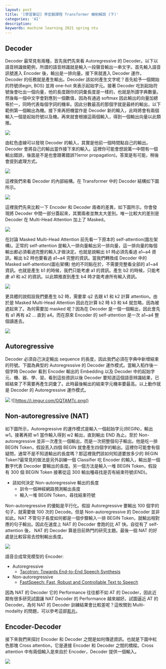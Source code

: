 ```yaml
---
layout: post
title: '[學習筆記] 李宏毅課程 Transformer 機制解說 (下)'
categories: 'AI'
description:
keywords: machine learning 2021 spring ntu
---
```


## Decoder
Decoder 最常見有兩種，首先我們先來看 Autoregressive 的 Decoder。以下以語音辨識做範例，所謂的語音辨識就是輸入一段聲音輸出一串文字。首先輸入語音訊號進入 Encoder 後，輸出是一排向量。接下來就進入 Decoder 運作，Decoder 的任務就是產生輸出。Decoder 該如何產生文字呢？首先給予一個開始的符號(Begin, BOS) 並用 one-hot 來表示起始字元。接著 Decoder 吃到起始符號後會吐出一個向量，他的長度跟你的詞彙長度是一樣的，也就是所謂字典數量。然後每一個中文字會對應到一個數值，因為有通過 softmax 因此輸出的向量加總等於一，同時代表每個字詞的機率。因此分數最高的那個字就是最終的輸出，以下範例第一個輸出為機。接下來再把機當作是 Decoder 新的輸入，此時將會有兩個輸入一個是起始符號以及機。再來就會根據這兩個輸入，得到一個輸出向量以此類推。 

![](https://i.imgur.com/TInhtdg.png)

由紅色虛線可以發現 Decoder 的輸入，其實是他前一個時間點自己的輸出。Decoder 會將自己的輸出當作接下來的輸入。這裡你可能會想說萬一中間有一個輸出錯誤，後面是不是也會跟著錯誤?(error propagation)。答案是有可能，稍後會提到處理方式。

![](https://i.imgur.com/Xa6IfHs.png)

這裡我們來看 Decoder 的內部結構。在 Transformer 中的 Decoder 結構如下圖所示。

![](https://i.imgur.com/56uDpYs.png)

這裡我們先來比較一下 Encoder 和 Decoder 兩者的差異，如下圖所示。你會發現將 Decoder 中間一部分蓋起來，其實兩者並無太大差別。唯一比較大的差別是 Decoder 在 Multi-Head Attention 加上了 Masked。

![](https://i.imgur.com/dWMxS69.png)

在討論 Masked Multi-Head Attention 前先看一下原本的 self-attention(圖左架構)。正常的 self-attention 是輸入一排向量輸出另一排向量，這一排向量的每個輸出都必須看過完整的輸入才做決定。也就是說輸出 b1 時必須先看過 a1~a4 資訊，輸出 b2 時也要看過 a1~a4 完整的資訊。當我們轉換成 Decoder 中的 Masked self-attention(圖右架構) 他的不同點在於，不需要完整看全部的 a1~a4 資訊。也就是產生 b1 的時候，我們只能考慮 a1 的資訊。產生 b2 的時候，只能考慮 a1 和 a2 的資訊。以此類推直到產生 b4 時才能考慮所有輸入資訊。

![](https://i.imgur.com/fmIAKY4.png)

更具體的說假設我們要產生 b2 時，需要拿 q2 去跟 k1 和 k2 計算 attention。由於是 Masked Multi-Head Attention 因此在計算 b2 時 k3 和 k4 就忽略，因為被遮起來了。為何需要加 masked 呢？因為在 Decoder 是一個一個輸出，因此會先有 a1 再有 a2 ... 直到 a4。而在原來 Encoder 的 self-attention 是一次 a1~a4 整個讀進去。

![](https://i.imgur.com/Sx8s2PE.png)

## Autoregressive
Decoder 必須自己決定輸出 sequence 的長度，因此我們必須在字典中新增結束的符號。下圖為典型的 Autoregressive 的 Decoder 運作模式。當輸入稻作後一個字時 Decoder 看到 Encoder 輸出的 Embedding 以及 Decoder 中的起始字元、機、器、學、習。看到這些資訊以後 Decoder 要知道這個語音辨識結果，已經結束了不需要再產生詞彙了。此時最後輸出的結束字元機率要最高。以上動作就是 Decoder 的 Autoregressive 運作模式。

![](https://i.imgur.com/HV8sqVh.png)
![]https://i.imgur.com/GQTAMTc.png()

## Non-autoregressive (NAT)
如下圖所示，Autoregressive 的運作模式是輸入一個起始字元(BEGIN)，輸出 w1。接著再把 w1 當作輸入得到 w2 輸出，直到輸出 END 為止。至於 Non-autoregressive 並非一次產生一個輸出，而是一次把整個句子輸出。他是吃一排 BEGIN Token，假設丟入四個 BEGIN 就會產生四個字的輸出。這裡你可能會有個疑問，通常不是不知道輸出的長度嗎？那這裡我們該如何知道要放多少的 BEGIN Token?最常見的做法是另外訓練一個 Classifier 吃 Encoder 的輸入，輸出是一個數字代表 Decoder 要輸出的長度。另一個方法是輸入一堆 BEGIN Token，假設有 300 個 BEGIN Token 接著從這 300 輸出種尋找是否有結束符號(END)。

- 該如何決定 Non-autoregressive 輸出的長度
    - 訓令一個神經網路預測輸出長度
    - 輸入一堆 BEGIN Token，尋找結束符號

Non-autoregressive 的優點是平行化。假設 Autoregressive 要輸出 100 個字的句子，就需要做 100 次的 Decode。但是 Non-autoregressive 的 Decoder 並非如此。NAT 不管句子長度如何都是一個步驟輸入一排 BEGIN Token，就輸出相對應的句子輸出。因此在速度上 NAT 的 Decoder 會跑的比 AT 快。自從有了 self-attention 後， NAT 的 Decoder 算是目前熱門的研究主題。最後一個 NAT 的好處是比較容易去控制輸出長度。

![](https://i.imgur.com/8ZBGMZt.png)

語音合成常見模型的 Encoder:
- Autoregressive
    - [Tacotron: Towards End-to-End Speech Synthesis](https://arxiv.org/abs/1703.10135)
- Non-autoregressive
    - [FastSpeech: Fast, Robust and Controllable Text to Speech](https://arxiv.org/abs/1905.09263)

因為 NAT 的 Decoder 它的 Performance 往往都不如 AT 的 Decoder，因此近期有很多研究試圖讓 NAT Decoder 的 Performance 越來越好。試圖逼近 AT 的 Decoder。為何 NAT 的 Decoder 訓練結果會比較差呢？這攸關到 Multi-modality 的問題，可以參考這部[影片](https://www.youtube.com/watch?app=desktop&v=jvyKmU4OM3c&feature=youtu.be)。

## Encoder-Decoder
接下來我們來探討 Encoder 和 Decoder 之間是如何傳遞資訊。也就是下圖中紅色那塊 Cross attention，它是連接 Encoder 和 Decoder 之間的橋樑。Cross attention 中有兩個輸入是來自於 Encoder，Decoder 提供一個輸入。

![](https://i.imgur.com/cJWdsGs.png)